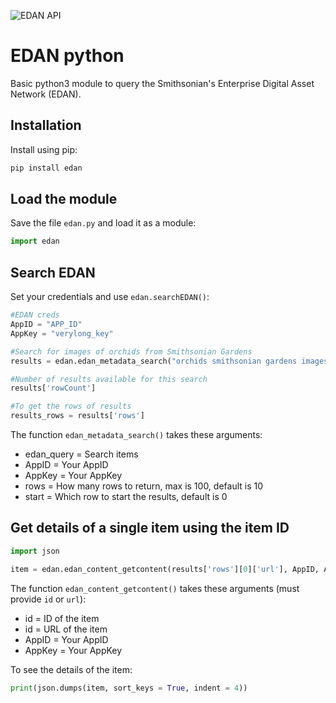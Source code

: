 ![EDAN API](https://badgen.net/static/EDAN%20API/down/red)

# EDAN python

Basic python3 module to query the Smithsonian's Enterprise Digital Asset Network (EDAN).

## Installation

Install using pip:

```bash
pip install edan
```

## Load the module

Save the file `edan.py` and load it as a module:

```python
import edan
```

## Search EDAN

Set your credentials and use `edan.searchEDAN()`:

```python
#EDAN creds
AppID = "APP_ID"
AppKey = "verylong_key"

#Search for images of orchids from Smithsonian Gardens
results = edan.edan_metadata_search("orchids smithsonian gardens images", AppID, AppKey)

#Number of results available for this search
results['rowCount']

#To get the rows of results
results_rows = results['rows']
```

The function `edan_metadata_search()` takes these arguments:

 * edan_query = Search items
 * AppID = Your AppID
 * AppKey = Your AppKey
 * rows = How many rows to return, max is 100, default is 10
 * start = Which row to start the results, default is 0

## Get details of a single item using the item ID

```python
import json

item = edan.edan_content_getcontent(results['rows'][0]['url'], AppID, AppKey)
```

The function `edan_content_getcontent()` takes these arguments (must provide `id` or `url`):

 * id = ID of the item
 * id = URL of the item
 * AppID = Your AppID
 * AppKey = Your AppKey
 
To see the details of the item:

```python
print(json.dumps(item, sort_keys = True, indent = 4))
```
